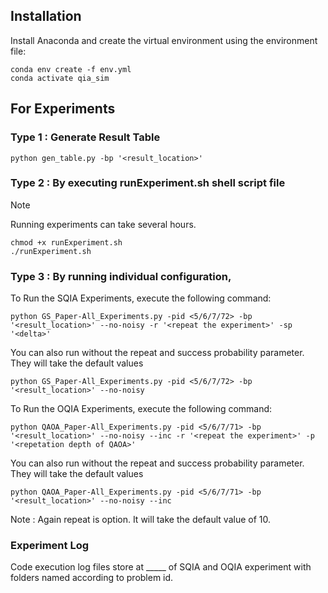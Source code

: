 
## Installation

Install Anaconda and create the virtual environment using the environment file: 
```
conda env create -f env.yml 
conda activate qia_sim
```

## For Experiments
### Type 1 : Generate Result Table
```
python gen_table.py -bp '<result_location>' 
```
### Type 2 : By executing runExperiment.sh shell script file
> [!NOTE]  
> Running experiments can take several hours.
```
chmod +x runExperiment.sh
./runExperiment.sh
```

### Type 3 : By running individual configuration,

To Run the SQIA Experiments, execute the following command:
```
python GS_Paper-All_Experiments.py -pid <5/6/7/72> -bp '<result_location>' --no-noisy -r '<repeat the experiment>' -sp '<delta>'
```
You can also run without the repeat and success probability parameter. They will take the default values
```
python GS_Paper-All_Experiments.py -pid <5/6/7/72> -bp '<result_location>' --no-noisy
```
To Run the OQIA Experiments, execute the following command:
```
python QAOA_Paper-All_Experiments.py -pid <5/6/7/71> -bp '<result_location>' --no-noisy --inc -r '<repeat the experiment>' -p '<repetation depth of QAOA>'
```
You can also run without the repeat and success probability parameter. They will take the default values
```
python QAOA_Paper-All_Experiments.py -pid <5/6/7/71> -bp '<result_location>' --no-noisy --inc
```
Note : Again repeat is option. It will take the default value of 10.

### Experiment Log 
Code execution log files store at _____  of SQIA and OQIA experiment with folders named according to problem id.   